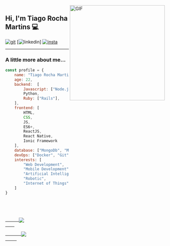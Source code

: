 <img align="right" alt="GIF" src="https://media.giphy.com/media/13HgwGsXF0aiGY/giphy.gif"  width="300" />

## Hi, I'm Tiago Rocha Martins 💻

[![git](https://img.shields.io/badge/-Github-000?style=for-the-badge&logo=Github)](https://github.com/TiagoTR)
[![linkedin](https://img.shields.io/badge/-LinkedIn-blue?style=for-the-badge&logo=Linkedin)]
[![insta](https://img.shields.io/badge/-Instagram-E4405F?style=for-the-badge&logo=instagram&logoColor=white)](https://www.instagram.com/rocha_tiago_/)

---

###  A little more about me...  


```javascript
const profile = {
    name: "Tiago Rocha Martins", 
    age: 22,
    backend:  [
        Javascript: ["Node.js"],
        Python,
        Ruby: ["Rails"],
    ],
    frontend: [ 
        HTML,
        CSS,
        JS,
        ES6+,
        ReactJS,
        React Native,
        Ionic Framework
    ],
    database: ["MongoDb", "MySql", "SQLite","PostgreSQL"],
    devOps: ["Docker", "Git", "Github", "Gitlab"],
    interests: [
        "Web Development",
        "Mobile Development",
        "Artificial Intelligence",
        "Robotic",
        "Internet of Things"
    ]
}
```

<code>
  <div>
    <a href="https://github.com/TiagoTR">
      <img align="center" src="https://github-readme-stats.anuraghazra1.vercel.app/api?username=TiagoTR&show_icons=true&include_all_commits=true&theme=vue-dark"/>
    </a>
    <a href="https://github.com/TiagoTR">
       <img align="center" src="https://github-readme-stats.anuraghazra1.vercel.app/api/top-langs/?username=TiagoTR&layout=compact&langs_count=8&theme=vue-dark"/>
     </a>
  </div>
  <div>
     
  </div>
</code>
